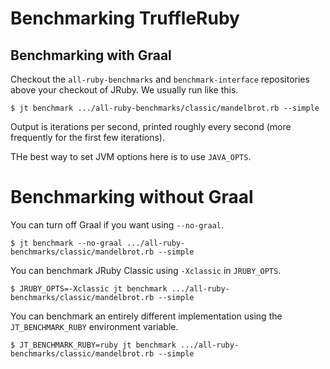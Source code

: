 # Benchmarking TruffleRuby

## Benchmarking with Graal

Checkout the `all-ruby-benchmarks` and `benchmark-interface` repositories above
your checkout of JRuby. We usually run like this.

```
$ jt benchmark .../all-ruby-benchmarks/classic/mandelbrot.rb --simple
```

Output is iterations per second, printed roughly every second (more frequently
for the first few iterations).

THe best way to set JVM options here is to use `JAVA_OPTS`.

# Benchmarking without Graal

You can turn off Graal if you want using `--no-graal`.

```
$ jt benchmark --no-graal .../all-ruby-benchmarks/classic/mandelbrot.rb --simple
```

You can benchmark JRuby Classic using `-Xclassic` in `JRUBY_OPTS`.

```
$ JRUBY_OPTS=-Xclassic jt benchmark .../all-ruby-benchmarks/classic/mandelbrot.rb --simple
```

You can benchmark an entirely different implementation using the
`JT_BENCHMARK_RUBY` environment variable.

```
$ JT_BENCHMARK_RUBY=ruby jt benchmark .../all-ruby-benchmarks/classic/mandelbrot.rb --simple
```
